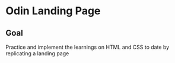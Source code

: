 # Odin Landing Page
## Goal
Practice and implement the learnings on HTML and CSS to date by replicating a landing page